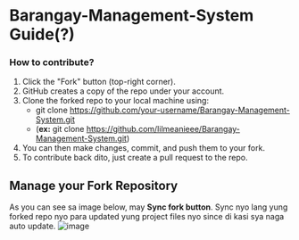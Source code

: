 # Barangay-Management-System Guide(?)
### How to contribute?
1. Click the "Fork" button (top-right corner).
2. GitHub creates a copy of the repo under your account.
3. Clone the forked repo to your local machine using:
   * git clone https://github.com/your-username/Barangay-Management-System.git
   * (**ex:** git clone https://github.com/lilmeanieee/Barangay-Management-System.git)
4. You can then make changes, commit, and push them to your fork.
5. To contribute back dito, just create a pull request to the repo.

## Manage your Fork Repository
As you can see sa image below, may **Sync fork button**. Sync nyo lang yung forked repo nyo para updated yung project files nyo since di kasi sya naga auto update.
![image](https://github.com/user-attachments/assets/761033f0-73f5-4863-bccf-9aeda44d77f4)
